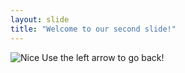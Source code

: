 ```yaml
---
layout: slide
title: "Welcome to our second slide!"
---
```

![Nice](https://media.giphy.com/media/3oEjI5VtIhHvK37WYo/giphy.gif)
Use the left arrow to go back!
